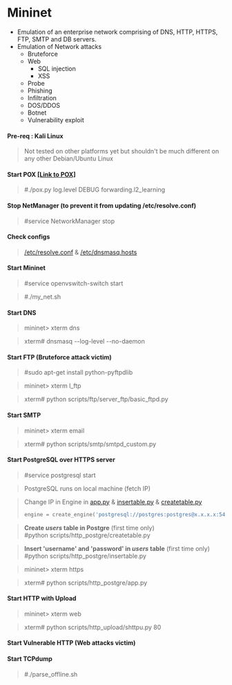 # Mininet
* Emulation of an enterprise network comprising of DNS, HTTP, HTTPS, FTP, SMTP and DB servers.
* Emulation of Network attacks
  * Bruteforce
  * Web
    * SQL injection
    * XSS
  * Probe
  * Phishing
  * Infiltration
  * DOS/DDOS
  * Botnet
  * Vulnerability exploit
  
#### Pre-req : Kali Linux
> Not tested on other platforms yet but shouldn't be much different on any other Debian/Ubuntu Linux

#### Start POX [[Link to POX]](https://github.com/noxrepo/pox "POX Repo")
> #./pox.py log.level DEBUG forwarding.l2_learning

#### Stop NetManager (to prevent it from updating /etc/resolve.conf)
> #service NetworkManager stop

#### Check configs
> [/etc/resolve.conf](/resolve.conf) & [/etc/dnsmasq.hosts](/dnsmasq.hosts)

#### Start Mininet
> #service openvswitch-switch start

> #./my_net.sh

#### Start DNS
> mininet> xterm dns

> xterm# dnsmasq --log-level --no-daemon

#### Start FTP (Bruteforce attack victim)
> #sudo apt-get install python-pyftpdlib

> mininet> xterm l_ftp

> xterm# python scripts/ftp/server_ftp/basic_ftpd.py

#### Start SMTP
> mininet> xterm email

> xterm# python scripts/smtp/smtpd_custom.py

#### Start PostgreSQL over HTTPS server
> #service postgresql start

> PostgreSQL runs on local machine (fetch IP)

> Change IP in Engine in [app.py](scripts/http_postgre/app.py) & [insertable.py](/scripts/http_postgre/insertable.py) & [createtable.py](scripts/http_postgre/createtable.py)
> ```python
> engine = create_engine('postgresql://postgres:postgres@x.x.x.x:5432/test', echo=True)
> ```

> **Create *users* table in Postgre** (first time only)\
> #python scripts/http_postgre/createtable.py

> **Insert 'username' and 'password' in *users* table** (first time only)\
> #python scripts/http_postgre/insertable.py

> mininet> xterm https

> xterm# python scripts/http_postgre/app.py

>

#### Start HTTP with Upload
> mininet> xterm web

> xterm# python scripts/http_upload/shttpu.py 80

#### Start Vulnerable HTTP (Web attacks victim)

#### Start TCPdump
> #./parse_offline.sh
